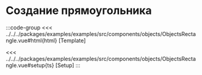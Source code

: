 # Создание прямоугольника

<script lang="ts" setup>
import MapComponent from 'examples/src/components/objects/ObjectsRectangle.vue';
</script>

<map-component/>

:::code-group
<<< ../../../packages/examples/examples/src/components/objects/ObjectsRectangle.vue#html{html} [Template]

<<< ../../../packages/examples/examples/src/components/objects/ObjectsRectangle.vue#setup{ts} [Setup]
:::
